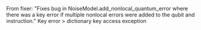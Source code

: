 From fixer: "Fixes bug in NoiseModel.add_nonlocal_quantum_error where there was a key error if multiple nonlocal errors were added to the qubit and instruction." Key error > dictionary key access exception